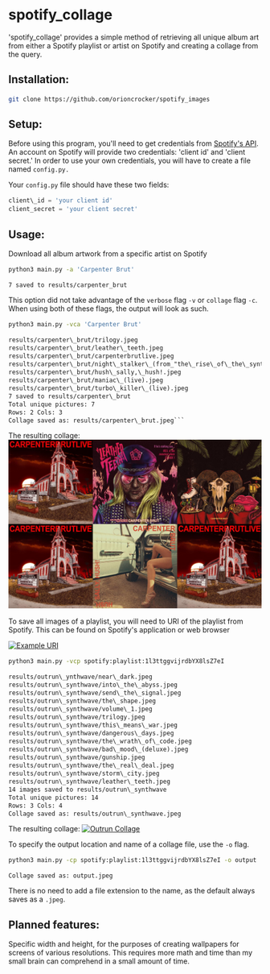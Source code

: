 # spotify\_collage
'spotify\_collage' provides a simple method of retrieving all unique album art from either a Spotify playlist or artist on Spotify and creating a collage from the query.

## Installation:
```bash
git clone https://github.com/orioncrocker/spotify_images
```

## Setup:
Before using this program, you'll need to get credentials from [Spotify's API](https://developer.spotify.com/documentation/web-api/quick-start/). An account on Spotify will provide two credentials: 'client id' and 'client secret.' In order to use your own credentials, you will have to create a file named `config.py.`

Your `config.py` file should have these two fields:
```python
client\_id = 'your client id'
client_secret = 'your client secret'
```

## Usage:
Download all album artwork from a specific artist on Spotify
```bash
python3 main.py -a 'Carpenter Brut'
```
```
7 saved to results/carpenter_brut
```

This option did not take advantage of the `verbose` flag `-v` or `collage` flag `-c`. When using both of these flags, the output will look as such.

```bash
python3 main.py -vca 'Carpenter Brut'
```
```
results/carpenter\_brut/trilogy.jpeg
results/carpenter\_brut/leather\_teeth.jpeg
results/carpenter\_brut/carpenterbrutlive.jpeg
results/carpenter\_brut/night\_stalker\_(from_"the\_rise\_of\_the\_synths").jpeg
results/carpenter\_brut/hush\_sally,\_hush!.jpeg
results/carpenter\_brut/maniac\_(live).jpeg
results/carpenter\_brut/turbo\_killer\_(live).jpeg
7 saved to results/carpenter\_brut
Total unique pictures: 7
Rows: 2	Cols: 3
Collage saved as: results/carpenter\_brut.jpeg```
```
The resulting collage:
[![Carpenter Brut Collage](examples/collage.jpeg)]()

To save all images of a playlist, you will need to URI of the playlist from Spotify. This can be found on Spotify's application or web browser

[![Example URI](examples/uri.jpeg)]()


```bash
python3 main.py -vcp spotify:playlist:1l3ttggvijrdbYX8lsZ7eI
```
```
results/outrun\_ynthwave/near\_dark.jpeg
results/outrun\_synthwave/into\_the\_abyss.jpeg
results/outrun\_synthwave/send\_the\_signal.jpeg
results/outrun\_synthwave/the\_shape.jpeg
results/outrun\_synthwave/volume\_1.jpeg
results/outrun\_synthwave/trilogy.jpeg
results/outrun\_synthwave/this\_means\_war.jpeg
results/outrun\_synthwave/dangerous\_days.jpeg
results/outrun\_synthwave/the\_wrath\_of\_code.jpeg
results/outrun\_synthwave/bad\_mood\_(deluxe).jpeg
results/outrun\_synthwave/gunship.jpeg
results/outrun\_synthwave/the\_real\_deal.jpeg
results/outrun\_synthwave/storm\_city.jpeg
results/outrun\_synthwave/leather\_teeth.jpeg
14 images saved to results/outrun\_synthwave
Total unique pictures: 14
Rows: 3	Cols: 4
Collage saved as: results/outrun\_synthwave.jpeg
```
The resulting collage:
[![Outrun Collage](exaples/outrun.jpeg)]()

To specify the output location and name of a collage file, use the `-o` flag.
```bash
python3 main.py -cp spotify:playlist:1l3ttggvijrdbYX8lsZ7eI -o output
```
```
Collage saved as: output.jpeg
```

There is no need to add a file extension to the name, as the default always saves as a `.jpeg`.

## Planned features:
Specific width and height, for the purposes of creating wallpapers for screens of various resolutions. This requires more math and time than my small brain can comprehend in a small amount of time.
